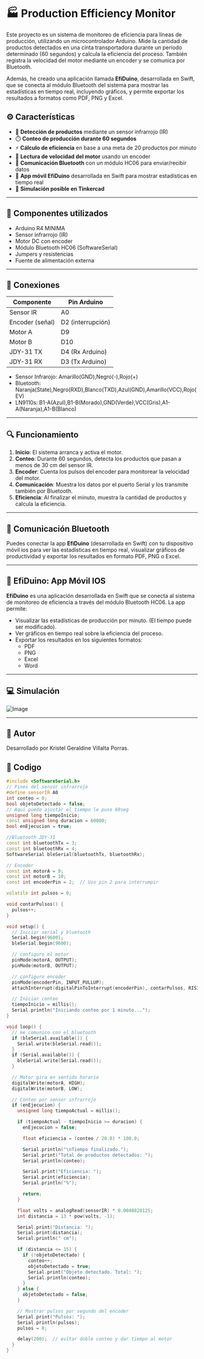 # 🏭 Production Efficiency Monitor

Este proyecto es un sistema de monitoreo de eficiencia para líneas de producción, utilizando un microcontrolador Arduino. Mide la cantidad de productos detectados en una cinta transportadora durante un período determinado (60 segundos) y calcula la eficiencia del proceso. También registra la velocidad del motor mediante un encoder y se comunica por Bluetooth.

Además, he creado una aplicación llamada **EfiDuino**, desarrollada en Swift, que se conecta al módulo Bluetooth del sistema para mostrar las estadísticas en tiempo real, incluyendo gráficos, y permite exportar los resultados a formatos como PDF, PNG y Excel.

## ⚙️ Características

- 🚥 **Detección de productos** mediante un sensor infrarrojo (IR)
- ⏱️ **Conteo de producción durante 60 segundos**
- ⚡ **Cálculo de eficiencia** en base a una meta de 20 productos por minuto
- 🔄 **Lectura de velocidad del motor** usando un encoder
- 📶 **Comunicación Bluetooth** con un módulo HC06 para enviar/recibir datos
- 📱 **App móvil EfiDuino** desarrollada en Swift para mostrar estadísticas en tiempo real
- 🧠 **Simulación posible en Tinkercad**

---

## 🧰 Componentes utilizados

- Arduino R4 MINIMA
- Sensor infrarrojo (IR)
- Motor DC con encoder
- Módulo Bluetooth HC06 (SoftwareSerial)
- Jumpers y resistencias
- Fuente de alimentación externa 

---

## 🔌 Conexiones

| Componente           | Pin Arduino     |
|----------------------|-----------------|
| Sensor IR            | A0              |
| Encoder (señal)      | D2 (interrupción) |
| Motor A              | D9              |
| Motor B              | D10             |
| JDY-31 TX            | D4 (Rx Arduino) |
| JDY-31 RX            | D3 (Tx Arduino) |

- Sensor Infrarojo: Amarillo(GND),Negro(-),Rojo(+)
- Bluetooth: Naranja(State),Negro(RXD),Blanco(TXD),Azul(GND),Amarillo(VCC),Rojo(EV)
- LN9110s: B1-A(Azul),B1-B(Morado),GND(Verde),VCC(Gris),A1-A(Naranja),A1-B(Blanco)

---

## 🔍 Funcionamiento

1. **Inicio**: El sistema arranca y activa el motor.
2. **Conteo**: Durante 60 segundos, detecta los productos que pasan a menos de 30 cm del sensor IR.
3. **Encoder**: Cuenta los pulsos del encoder para monitorear la velocidad del motor.
4. **Comunicación**: Muestra los datos por el puerto Serial y los transmite también por Bluetooth.
5. **Eficiencia**: Al finalizar el minuto, muestra la cantidad de productos y calcula la eficiencia. 


---

## 📡 Comunicación Bluetooth

Puedes conectar la app **EfiDuino** (desarrollada en Swift) con tu dispositivo móvil ios para ver las estadísticas en tiempo real, visualizar gráficos de productividad y exportar los resultados en formato PDF, PNG o Excel.

---

## 📱 EfiDuino: App Móvil IOS

**EfiDuino** es una aplicación desarrollada en Swift que se conecta al sistema de monitoreo de eficiencia a través del módulo Bluetooth HC06. La app permite:

- Visualizar las estadísticas de producción por minuto. (El tiempo puede ser modificado).
- Ver gráficos en tiempo real sobre la eficiencia del proceso.
- Exportar los resultados en los siguientes formatos:
  - PDF
  - PNG
  - Excel
  - Word
 
---

## 💻 Simulación
![Image](https://github.com/user-attachments/assets/ce328d31-659a-474a-9f0f-b9d3f8a81fb0)

---

## 🤖 Autor

Desarrollado por Kristel Geraldine Villalta Porras.

## 📝 Codigo
```cpp
#include <SoftwareSerial.h>
// Pines del sensor infrarrojo 
#define sensorIR A0
int conteo = 0;
bool objetoDetectado = false;
// Aqui puedo ajustar el tiempo le puse 60seg
unsigned long tiempoInicio;
const unsigned long duracion = 60000;
bool enEjecucion = true;

//Bluetooth JDY-31
const int bluetoothTx = 3;
const int bluetoothRx = 4;
SoftwareSerial bleSerial(bluetoothTx, bluetoothRx);

// Encoder
const int motorA = 9;
const int motorB = 10;
const int encoderPin = 2;  // Uso pin 2 para interrumpir

volatile int pulsos = 0;

void contarPulsos() {
  pulsos++;
}

void setup() {
  // Iniciar serial y bluetooth
  Serial.begin(9600);
  bleSerial.begin(9600);

  // configuro el motor
  pinMode(motorA, OUTPUT);
  pinMode(motorB, OUTPUT);

  // configuro encoder
  pinMode(encoderPin, INPUT_PULLUP);
  attachInterrupt(digitalPinToInterrupt(encoderPin), contarPulsos, RISING);

  // Iniciar conteo
  tiempoInicio = millis();
  Serial.println("Iniciando conteo por 1 minuto...");
}

void loop() {
  // me comunico con el bluetooth
  if (bleSerial.available()) {
    Serial.write(bleSerial.read());
  }
  if (Serial.available()) {
    bleSerial.write(Serial.read());
  }

  // Motor gira en sentido horario
  digitalWrite(motorA, HIGH);
  digitalWrite(motorB, LOW);

  // Conteo por sensor infrarrojo
  if (enEjecucion) {
    unsigned long tiempoActual = millis();

    if (tiempoActual - tiempoInicio >= duracion) {
      enEjecucion = false;

      float eficiencia = (conteo / 20.0) * 100.0;

      Serial.println("\nTiempo finalizado.");
      Serial.print("Total de productos detectados: ");
      Serial.println(conteo);

      Serial.print("Eficiencia: ");
      Serial.print(eficiencia);
      Serial.println("%");

      return;
    }

    float volts = analogRead(sensorIR) * 0.0048828125;
    int distancia = 13 * pow(volts, -1);

    Serial.print("Distancia: ");
    Serial.print(distancia);
    Serial.println(" cm");

    if (distancia <= 15) {
      if (!objetoDetectado) {
        conteo++;
        objetoDetectado = true;
        Serial.print("Objeto detectado. Total: ");
        Serial.println(conteo);
      }
    } else {
      objetoDetectado = false;
    }

    // Mostrar pulsos por segundo del encoder
    Serial.print("Pulsos: ");
    Serial.println(pulsos);
    pulsos = 0;

    delay(200);  // evitar doble conteo y dar tiempo al motor
  }
}
